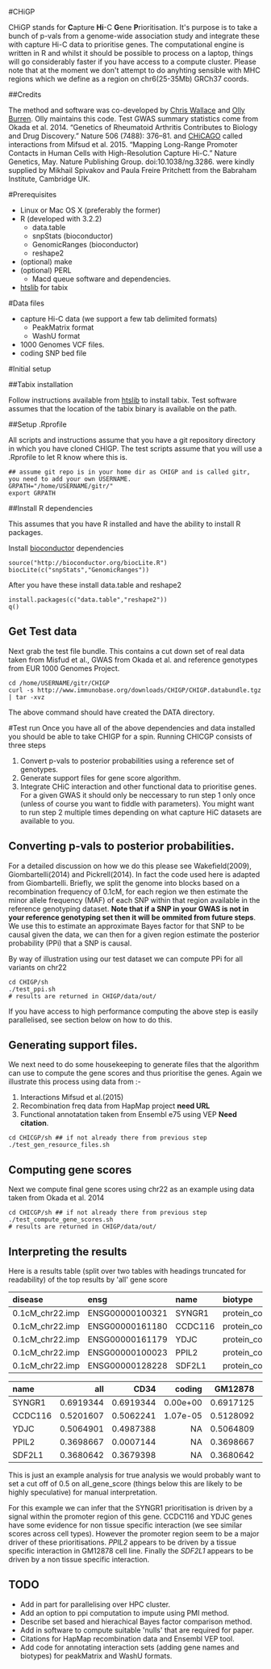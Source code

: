 #CHiGP

CHiGP stands for **C**apture **Hi**-C **G**ene **P**rioritisation. It's purpose is to take a bunch of p-vals from a genome-wide association study and integrate these with capture Hi-C data to prioritise genes. The computational engine is written in R and whilst it should be possible to process on a laptop, things will go considerably faster if you have access to a compute cluster. Please note that at the moment we don't attempt to do anyhting sensible with MHC regions which we define as a region on chr6(25-35Mb) GRCh37 coords.

##Credits

The method and software was co-developed by [Chris Wallace](http://chr1swallace.github.io/) and [Olly Burren](http://ollyburren.github.io/). Olly maintains this code. Test GWAS summary statistics come from Okada et al. 2014. “Genetics of Rheumatoid Arthritis Contributes to Biology and Drug Discovery.” Nature 506 (7488): 376–81. and [CHiCAGO](http://regulatorygenomicsgroup.org/chicago) called interactions from Mifsud et al. 2015. “Mapping Long-Range Promoter Contacts in Human Cells with High-Resolution Capture Hi-C.” Nature Genetics, May. Nature Publishing Group. doi:10.1038/ng.3286. were kindly supplied by Mikhail Spivakov and Paula Freire Pritchett from the Babraham Institute, Cambridge UK. 

#Prerequisites

  * Linux or Mac OS X (preferably the former)
  * R (developed with 3.2.2)
    * data.table
    * snpStats (bioconductor)
    * GenomicRanges (bioconductor)
    * reshape2
  * (optional) make
  * (optional) PERL
    * Macd queue software and dependencies.
  * [htslib](https://github.com/samtools/htslib) for tabix
                                                                                                                       

#Data files

  * capture Hi-C data (we support a few tab delimited formats)
    * PeakMatrix format
    * WashU format
  * 1000 Genomes VCF files.
  * coding SNP bed file
  
#Initial setup

##Tabix installation

Follow instructions available from [htslib](https://github.com/samtools/htslib) to install tabix. Test software assumes that the location of the tabix binary is available on the path.

##Setup .Rprofile

All scripts and instructions assume that you have a git repository directory in which you have cloned CHIGP. The test scripts assume that you will use a .Rprofile to let R know where this is.

```
## assume git repo is in your home dir as CHIGP and is called gitr, you need to add your own USERNAME.
GRPATH="/home/USERNAME/gitr/"
export GRPATH
```

##Install R dependencies

This assumes that you have R installed and have the ability to install R packages. 

Install [bioconductor](https://www.bioconductor.org/install/) dependencies
```
source("http://bioconductor.org/biocLite.R")
biocLite(c("snpStats","GenomicRanges")) 
```
After you have these install data.table and reshape2                                                                                                                                         
```
install.packages(c("data.table","reshape2"))
q()
```

## Get Test data
Next grab the test file bundle. This contains a cut down set of real data taken from Misfud et al., GWAS from Okada et al. and reference genotypes from EUR 1000 Genomes Project.
```
cd /home/USERNAME/gitr/CHIGP
curl -s http://www.immunobase.org/downloads/CHIGP/CHIGP.databundle.tgz | tar -xvz
```

The above command should have created the DATA directory. 

#Test run
Once you have all of the above dependencies and data installed you should be able to take CHIGP for a spin. Running CHICGP consists of three steps
  1. Convert p-vals to posterior probabilities using a reference set of genotypes.
  2. Generate support files for gene score algorithm.
  3. Integrate CHiC interaction and other functional data to prioritise genes.
For a given GWAS it should only be neccessary to run step 1 only once (unless of course you want to fiddle with parameters). You might want to run step 2 multiple times depending on what capture HiC datasets are available to you.

## Converting p-vals to posterior probabilities.

**<MOVE THIS TO A  METHODS PAGE>**
For a detailed discussion on how we do this please see Wakefield(2009), Giombartelli(2014) and Pickrell(2014). In fact the code used here is adapted from Giombartelli. Briefly, we split the genome into blocks based on a recombination frequency of 0.1cM, for each region we then estimate the minor allele frequency (MAF) of each SNP within that region available in the reference genotyping dataset. **Note that if a SNP in your GWAS is not in your reference genotyping set then it will be ommited from future steps**. We use this to estimate an approximate Bayes factor for that SNP to be causal given the data, we can then for a given region estimate the posterior probability (PPi) that a SNP is causal. 
**<MOVE THIS TO A METHODS PAGE/>**

By way of illustration using our test dataset we can compute PPi for all variants on chr22
```
cd CHIGP/sh
./test_ppi.sh
# results are returned in CHIGP/data/out/
```

If you have access to high performance computing the above step is easily parallelised, see section below on how to do this.

## Generating support files.

We next need to do some housekeeping to generate files that the algorithm can use to compute the gene scores and thus prioritise the genes. Again we illustrate this process using data from :-
  1. Interactions Mifsud et al.(2015)
  2. Recombination freq data from HapMap project  **need URL**
  3. Functional annotatation taken from Ensembl e75 using VEP **Need citation**.

```
cd CHICGP/sh ## if not already there from previous step
./test_gen_resource_files.sh
```

## Computing gene scores

Next we compute final gene scores using chr22 as an example using data taken from Okada et al. 2014

```
cd CHICGP/sh ## if not already there from previous step
./test_compute_gene_scores.sh 
# results are returned in CHIGP/data/out/
```                                                                                  

## Interpreting the results

Here is a results table (split over two tables with headings truncated for readability) of the top results by 'all' gene score

|disease         |ensg            |name    |biotype        |strand | baitChr|
|:---------------|:---------------|:-------|:--------------|:------|-------:|
|0.1cM_chr22.imp |ENSG00000100321 |SYNGR1  |protein_coding |+      |      22|
|0.1cM_chr22.imp |ENSG00000161180 |CCDC116 |protein_coding |+      |      22|
|0.1cM_chr22.imp |ENSG00000161179 |YDJC    |protein_coding |-      |      22|
|0.1cM_chr22.imp |ENSG00000100023 |PPIL2   |protein_coding |+      |      22|
|0.1cM_chr22.imp |ENSG00000128228 |SDF2L1  |protein_coding |+      |      22|                 

|name    | all| CD34| coding| GM12878| promoter|
|:-------|--------------:|---------------:|-----------------:|------------------:|-------------------:|
|SYNGR1  |      0.6919344|       0.6919344|          0.00e+00|          0.6917125|           0.6917124|
|CCDC116 |      0.5201607|       0.5062241|          1.07e-05|          0.5128092|           0.3676899|
|YDJC    |      0.5064901|       0.4987388|                NA|          0.5064809|           0.3825915|
|PPIL2   |      0.3698667|       0.0007144|                NA|          0.3698667|           0.0006832|
|SDF2L1  |      0.3680642|       0.3679398|                NA|          0.3680642|           0.0003168|

This is just an example analysis for true analysis we would probably want to set a cut off of 0.5 on all_gene_score (things below this are likely to be highly speculative) for manual interpretation.

For this example we can infer that the SYNGR1 prioritisation is driven by a signal within the promoter region of this gene. CCDC116 and YDJC genes have some evidence for non tissue specific interaction (we see similar scores across cell types). However the promoter region seem to be a major driver of these prioritisations. *PPIL2* appears to be driven by a tissue specific interaction in GM12878 cell line. Finally the *SDF2L1* appears to be driven by a non tissue specific interaction.

## TODO

  * Add in part for parallelising over HPC cluster.
  * Add an option to ppi computation to impute using PMI method.
  * Describe set based and hierachical Bayes factor comparison method.
  * Add in software to compute suitable 'nulls' that are required for paper.
  * Citations for HapMap recombination data and Ensembl VEP tool.
  * Add code for annotating interaction sets (adding gene names and biotypes) for peakMatrix and WashU formats. 